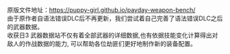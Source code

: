 原版文件地址：https://puppy-girl.github.io/payday-weapon-bench/<br>
由于原作者自语法错误DLC后不再更新，我们尝试着自己完善了语法错误DLC之后的武器数据。<br>
收获日3 武器数据站不仅有着全部武器的详细数据,也有依据技能变化计算得出对敌人的作战数据的能力,
可以帮助各位劫匪们更好地制作新的装备配置。

